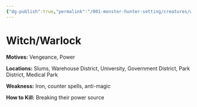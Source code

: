 ```yaml
---
{"dg-publish":true,"permalink":"/001-monster-hunter-setting/creatures/witch-warlock/"}
---
```


# Witch/Warlock

**Motives:** Vengeance, Power

**Locations:** Slums, Warehouse District, University, Government District, Park District, Medical Park

**Weakness:** Iron, counter spells, anti-magic

**How to Kill:** Breaking their power source



